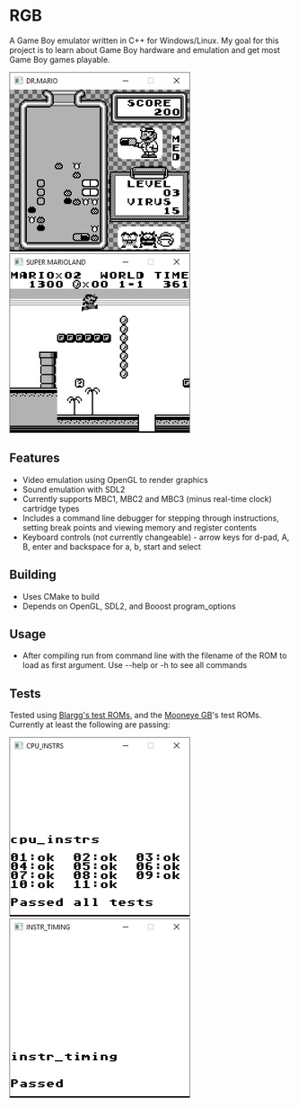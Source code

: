 # RGB

A Game Boy emulator written in C++ for Windows/Linux. My goal for this project is to learn about Game Boy hardware and emulation and get most Game Boy games playable.

![dr mario](/screenshots/dr_mario.jpg)![super mario land](/screenshots/super_mario_land.jpg)

## Features
- Video emulation using OpenGL to render graphics
- Sound emulation with SDL2
- Currently supports MBC1, MBC2 and MBC3 (minus real-time clock) cartridge types
- Includes a command line debugger for stepping through instructions, setting break points and viewing memory and register contents
- Keyboard controls (not currently changeable) - arrow keys for d-pad, A, B, enter and backspace for a, b, start and select

## Building
- Uses CMake to build
- Depends on OpenGL, SDL2, and Booost program_options

## Usage
- After compiling run from command line with the filename of the ROM to load as first argument. Use --help or -h to see all commands

## Tests

Tested using [Blargg's test ROMs](https://github.com/retrio/gb-test-roms), and the [Mooneye GB](https://github.com/Gekkio/mooneye-gb)'s test ROMs. Currently at least the following are passing:

![cpu_instrs.gb](/screenshots/blargg_cpu_instrs.jpg)![instr_timing.gb](/screenshots/blargg_instr_timing.jpg)
